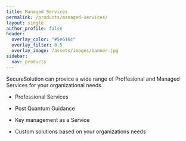 ```yaml
---
title: Managed Services
permalink: /products/managed-services/
layout: single
author_profile: false
header:
  overlay_color: "#5e616c"
  overlay_filter: 0.5
  overlay_image: /assets/images/banner.jpg
sidebar:
  nav: products
---
```


SecureSolution can provice a wide range of Proffesional and Managed Services for your organizational needs.

- Professional Services

- Post Quantum Guidance 

- Key management as a Service

- Custom solutions based on your organizations needs